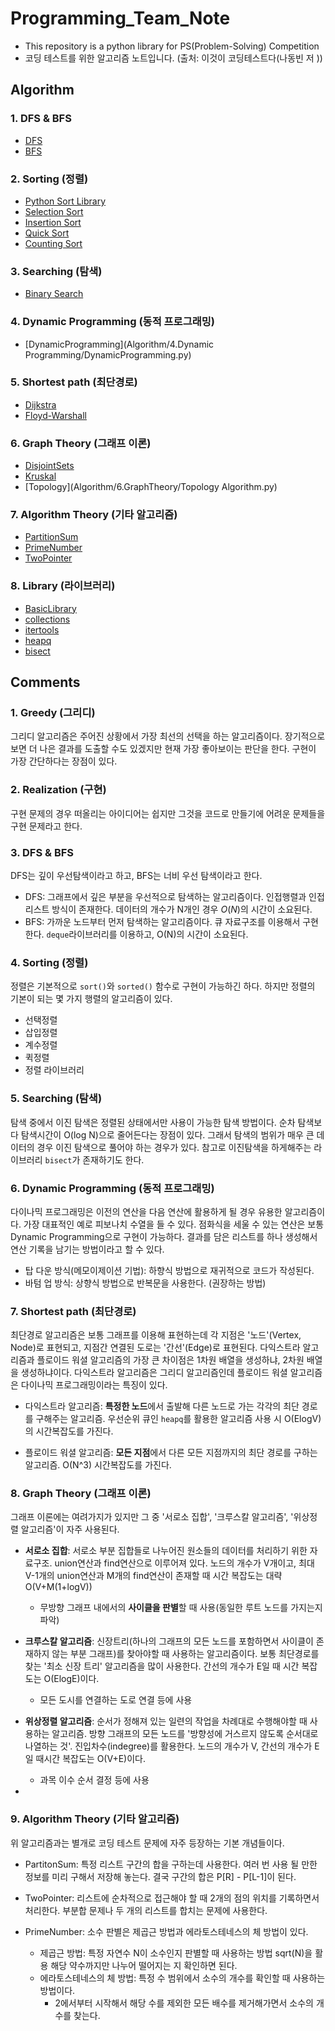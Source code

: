 # Programming_Team_Note

- This repository is a python library for PS(Problem-Solving) Competition
- 코딩 테스트를 위한 알고리즘 노트입니다. (출처: 이것이 코딩테스트다(나동빈 저 ))

## Algorithm

### 1. DFS & BFS

- [DFS](Algorithm/1.DFS&BFS/DFS)
- [BFS](Algorithm/1.DFS&BFS/BFS)

### 2. Sorting (정렬)

- [Python Sort Library](Algorithm/2.Sorting/python_sort_library.py)
- [Selection Sort](Algorithm/2.Sorting/selection_sort.py)
- [Insertion Sort](Algorithm/2.Sorting/insertion_sort.py)
- [Quick Sort](Algorithm/2.Sorting/quick_sort.py)
- [Counting Sort](Algorithm/2.Sorting/counting_sort.py)

### 3. Searching (탐색)

- [Binary Search](Algorithm/3.Searching/BinarySearch.py)

### 4. Dynamic Programming (동적 프로그래밍)

- [DynamicProgramming](Algorithm/4.Dynamic Programming/DynamicProgramming.py)

### 5. Shortest path (최단경로)

- [Dijkstra](Algorithm/5.ShortestPath/Dijkstra.py)
- [Floyd-Warshall](Algorithm/5.ShortestPath/Floyd-Warshall.py)

### 6. Graph Theory (그래프 이론)

- [DisjointSets](Algorithm/6.GraphTheory/DisjointSets.py)
- [Kruskal](Algorithm/6.GraphTheory/KruskalAlgorithm.py)
- [Topology](Algorithm/6.GraphTheory/Topology Algorithm.py)

### 7. Algorithm Theory (기타 알고리즘)

- [PartitionSum](Algorithm/7.AlgorithmTheory/PartitionSum.py)
- [PrimeNumber](Algorithm/7.AlgorithmTheory/PrimeNumber.py)
- [TwoPointer](Algorithm/7.AlgorithmTheory/TwoPointers.py)

### 8. Library (라이브러리) 

- [BasicLibrary](Algorithm/8.Library/BasicLibrary.py)
- [collections](Algorithm/8.Library/collections.py)
- [itertools](Algorithm/8.Library/itertools.py)
- [heapq](Algorithm/8.Library/heapq.py)
- [bisect](Algorithm/8.Library/bisect.py)


## Comments

### 1.  Greedy  (그리디)

 그리디 알고리즘은 주어진 상황에서 가장 최선의 선택을 하는 알고리즘이다. 장기적으로 보면 더 나은 결과를 도출할 수도 있겠지만 현재 가장 좋아보이는 판단을 한다. 구현이 가장 간단하다는 장점이 있다.

### 2. Realization (구현)

 구현 문제의 경우 떠올리는 아이디어는 쉽지만 그것을 코드로 만들기에 어려운 문제들을 구현 문제라고 한다.

### 3. DFS & BFS

 DFS는 깊이 우선탐색이라고 하고, BFS는 너비 우선 탐색이라고 한다.

- DFS: 그래프에서 깊은 부분을 우선적으로 탐색하는 알고리즘이다. 인접행렬과 인접 리스트 방식이 존재한다. 데이터의 개수가 N개인 경우 $O(N)$의 시간이 소요된다.
- BFS: 가까운 노드부터 먼저 탐색하는 알고리즘이다. 큐 자료구조를 이용해서 구현한다.  `deque`라이브러리를 이용하고, O(N)의 시간이 소요된다.

### 4. Sorting (정렬)

정렬은 기본적으로 `sort()`와 `sorted()` 함수로 구현이 가능하긴 하다. 하지만 정렬의 기본이 되는 몇 가지 행렬의 알고리즘이 있다.

- 선택정렬
- 삽입정렬
- 계수정렬
- 퀵정렬
- 정렬 라이브러리

### 5. Searching (탐색)

 탐색 중에서 이진 탐색은 정렬된 상태에서만 사용이 가능한 탐색 방법이다. 순차 탐색보다 탐색시간이 O(log N)으로 줄어든다는 장점이 있다. 그래서 탐색의 범위가 매우 큰 데이터의 경우 이진 탐색으로 풀어야 하는 경우가 있다. 참고로 이진탐색을 하게해주는 라이브러리 `bisect`가 존재하기도 한다.

### 6. Dynamic Programming (동적 프로그래밍)

 다이나믹 프로그래밍은 이전의 연산을 다음 연산에 활용하게 될 경우 유용한 알고리즘이다. 가장 대표적인 예로 피보나치 수열을 들 수 있다. 점화식을 세울 수 있는 연산은 보통 Dynamic Programming으로 구현이 가능하다. 결과를 담은 리스트를 하나 생성해서 연산 기록을 남기는 방법이라고 할 수 있다.
 - 탑 다운 방식(메모이제이션 기법): 하향식 방법으로 재귀적으로 코드가 작성된다.
 - 바텀 업 방식: 상향식 방법으로 반복문을 사용한다. (권장하는 방법)

### 7. Shortest path (최단경로)
 최단경로 알고리즘은 보통 그래프를 이용해 표현하는데 각 지점은 '노드'(Vertex, Node)로 표현되고, 지점간 연결된 도로는 '간선'(Edge)로 표현된다. 다익스트라 알고리즘과 플로이드 워셜 알고리즘의 가장 큰 차이점은 1차원 배열을 생성하냐, 2차원 배열을 생성하냐이다. 다익스트라 알고리즘은 그리디 알고리즘인데 플로이드 워셜 알고리즘은 다이나믹 프로그래밍이라는 특징이 있다.

 - 다익스트라  알고리즘: **특정한 노드**에서 출발해 다른 노드로 가는 각각의 최단 경로를 구해주는 알고리즘. 우선순위 큐인 `heapq`를 활용한 알고리즘 사용 시 O(ElogV)의 시간복잡도를 가진다.

 - 플로이드 워셜 알고리즘: **모든 지점**에서 다른 모든 지점까지의 최단 경로를 구하는 알고리즘. O(N^3) 시간복잡도를 가진다.


### 8. Graph Theory (그래프 이론)
 그래프 이론에는 여려가지가 있지만 그 중 '서로소 집합', '크루스칼 알고리즘', '위상정렬 알고리즘'이 자주 사용된다.

 - **서로소 집합**: 서로소 부분 집합들로 나누어진 원소들의 데이터를 처리하기 위한 자료구조. union연산과 find연산으로 이루어져 있다. 노드의 개수가 V개이고, 최대 V-1개의 union연산과 M개의 find연산이 존재할 때 시간 복잡도는 대략 O(V+M(1+logV))
    - 무방향 그래프 내에서의 **사이클을 판별**할 때 사용(동일한 루트 노드를 가지는지 파악)

 - **크루스칼 알고리즘**: 신장트리(하나의 그래프의 모든 노드를 포함하면서 사이클이 존재하지 않는 부분 그래프)를 찾아야할 때 사용하는 알고리즘이다. 보통 최단경로를 찾는 '최소 신장 트리' 알고리즘을 많이 사용한다.  간선의 개수가 E일 때 시간 복잡도는 O(ElogE)이다.
    - 모든 도시를 연결하는 도로 연결 등에 사용


 - **위상정렬 알고리즘**: 순서가 정해져 있는 일련의 작업을 차례대로 수행해야할 때 사용하는 알고리즘. 방향 그래프의 모든 노드를 '방향성에 거스르지 않도록 순서대로 나열하는 것'. 진입차수(indegree)를 활용한다. 노드의 개수가 V, 간선의 개수가 E일 때시간 복잡도는 O(V+E)이다.
    - 과목 이수 순서 결정 등에 사용
- 
### 9. Algorithm Theory (기타 알고리즘)
위 알고리즘과는 별개로 코딩 테스트 문제에 자주 등장하는 기본 개념들이다.

- PartitonSum: 특정 리스트 구간의 합을 구하는데 사용한다. 여러 번 사용 될 만한 정보를 미리 구해서 저장해 놓는다. 결국 구간의 합은 P[R] - P[L-1]이 된다.

- TwoPointer: 리스트에 순차적으로 접근해야 할 때 2개의 점의 위치를 기록하면서 처리한다. 부분합 문제나 두 개의 리스트를 합치는 문제에 사용한다.

- PrimeNumber: 소수 판별은 제곱근 방법과 에라토스테네스의 체 방법이 있다.
    - 제곱근 방법: 특정 자연수 N이 소수인지 판별할 때 사용하는 방법 sqrt(N)을 활용 해당 약수까지만 나누어 떨어지는 지 확인하면 된다.
    - 에라토스테네스의 체 방법: 특정 수 범위에서 소수의 개수를 확인할 때 사용하는 방법이다.
        - 2에서부터 시작해서 해당 수를 제외한 모든 배수를 제거해가면서 소수의 개수를 찾는다.

